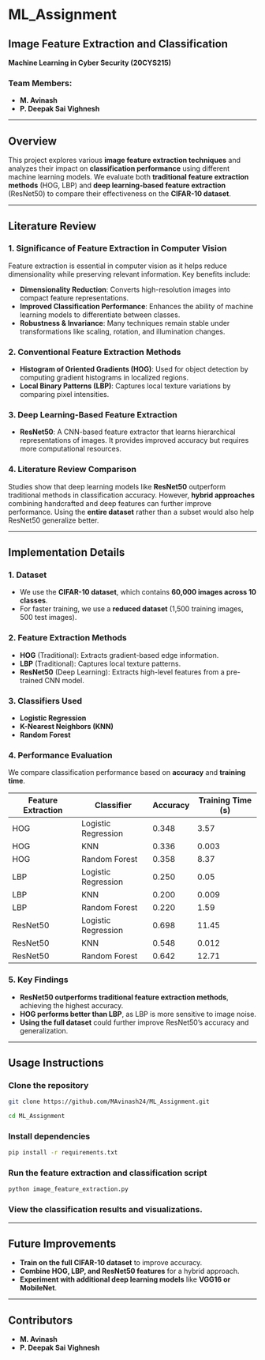 # ML_Assignment

## Image Feature Extraction and Classification
**Machine Learning in Cyber Security (20CYS215)**  

### Team Members:
- **M. Avinash** 
- **P. Deepak Sai Vighnesh** 

---

## Overview  
This project explores various **image feature extraction techniques** and analyzes their impact on **classification performance** using different machine learning models. We evaluate both **traditional feature extraction methods** (HOG, LBP) and **deep learning-based feature extraction** (ResNet50) to compare their effectiveness on the **CIFAR-10 dataset**.

---

## Literature Review  
### 1. Significance of Feature Extraction in Computer Vision  
Feature extraction is essential in computer vision as it helps reduce dimensionality while preserving relevant information. Key benefits include:  
- **Dimensionality Reduction**: Converts high-resolution images into compact feature representations.  
- **Improved Classification Performance**: Enhances the ability of machine learning models to differentiate between classes.  
- **Robustness & Invariance**: Many techniques remain stable under transformations like scaling, rotation, and illumination changes.  

### 2. Conventional Feature Extraction Methods  
- **Histogram of Oriented Gradients (HOG)**: Used for object detection by computing gradient histograms in localized regions.  
- **Local Binary Patterns (LBP)**: Captures local texture variations by comparing pixel intensities.  

### 3. Deep Learning-Based Feature Extraction  
- **ResNet50**: A CNN-based feature extractor that learns hierarchical representations of images. It provides improved accuracy but requires more computational resources.  

### 4. Literature Review Comparison  
Studies show that deep learning models like **ResNet50** outperform traditional methods in classification accuracy. However, **hybrid approaches** combining handcrafted and deep features can further improve performance. Using the **entire dataset** rather than a subset would also help ResNet50 generalize better.  

---

## Implementation Details  
### 1. Dataset  
- We use the **CIFAR-10 dataset**, which contains **60,000 images across 10 classes**.  
- For faster training, we use a **reduced dataset** (1,500 training images, 500 test images).  

### 2. Feature Extraction Methods  
- **HOG** (Traditional): Extracts gradient-based edge information.  
- **LBP** (Traditional): Captures local texture patterns.  
- **ResNet50** (Deep Learning): Extracts high-level features from a pre-trained CNN model.  

### 3. Classifiers Used  
- **Logistic Regression**  
- **K-Nearest Neighbors (KNN)**  
- **Random Forest**  

### 4. Performance Evaluation  
We compare classification performance based on **accuracy** and **training time**.  

| Feature Extraction | Classifier           | Accuracy | Training Time (s) |
|-------------------|--------------------|----------|-----------------|
| HOG               | Logistic Regression | 0.348    | 3.57            |
| HOG               | KNN                 | 0.336    | 0.003           |
| HOG               | Random Forest       | 0.358    | 8.37            |
| LBP               | Logistic Regression | 0.250    | 0.05            |
| LBP               | KNN                 | 0.200    | 0.009           |
| LBP               | Random Forest       | 0.220    | 1.59            |
| ResNet50          | Logistic Regression | 0.698    | 11.45           |
| ResNet50          | KNN                 | 0.548    | 0.012           |
| ResNet50          | Random Forest       | 0.642    | 12.71           |

### 5. Key Findings  
- **ResNet50 outperforms traditional feature extraction methods**, achieving the highest accuracy.  
- **HOG performs better than LBP**, as LBP is more sensitive to image noise.  
- **Using the full dataset** could further improve ResNet50’s accuracy and generalization.  

---

## Usage Instructions  
### Clone the repository  
```bash
git clone https://github.com/MAvinash24/ML_Assignment.git
```
```bash
cd ML_Assignment
```

### Install dependencies  
```bash
pip install -r requirements.txt
```

### Run the feature extraction and classification script  
```bash
python image_feature_extraction.py
```

### View the classification results and visualizations.  

---

## Future Improvements  
- **Train on the full CIFAR-10 dataset** to improve accuracy.  
- **Combine HOG, LBP, and ResNet50 features** for a hybrid approach.  
- **Experiment with additional deep learning models** like **VGG16 or MobileNet**.  

---

## Contributors  
- **M. Avinash**  
- **P. Deepak Sai Vighnesh**  
